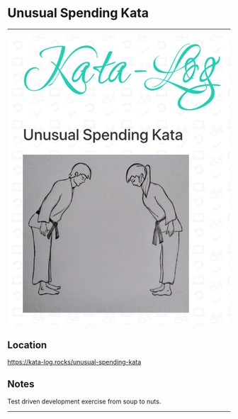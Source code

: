 # Unusual Spending Kata
------
![](https://github.com/TitusQuinctiusFlamininus/Code-Automation-Examples/blob/main/unusual-spending-kata/unusual-spending.png)


## Location 
https://kata-log.rocks/unusual-spending-kata

## Notes
Test driven development exercise from soup to nuts.


------
